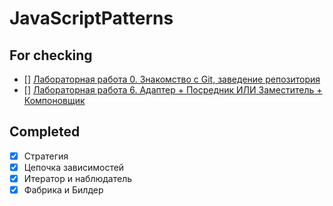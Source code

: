 # JavaScriptPatterns

## For checking

- [] [Лабораторная работа 0. Знакомство с Git, заведение репозитория](https://github.com/alex1998dmit/JavaScriptPatterns/tree/master)
- [] [Лабораторная работа 6. Адаптер + Посредник ИЛИ Заместитель + Компоновщик](https://github.com/alex1998dmit/JavaScriptPatterns/tree/master/adapter_mediator)

## Completed

- [x] Стратегия
- [x] Цепочка зависимостей
- [x] Итератор и наблюдатель
- [x] Фабрика и Билдер

